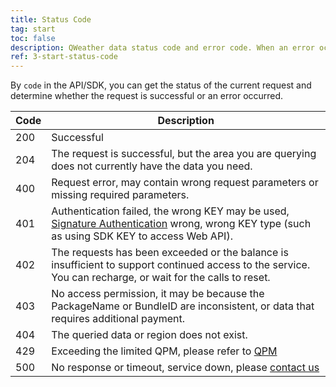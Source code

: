 ```yaml
---
title: Status Code
tag: start
toc: false
description: QWeather data status code and error code. When an error occurs, please refer to this table first.
ref: 3-start-status-code
---
```


By `code` in the API/SDK, you can get the status of the current request and determine whether the request is successful or an error occurred.

| Code | Description |
| ---- | -------------------------------- |
|200|Successful|
|204|The request is successful, but the area you are querying does not currently have the data you need. |
| 400 | Request error, may contain wrong request parameters or missing required parameters. |
| 401 | Authentication failed, the wrong KEY may be used, [Signature Authentication](/en/docs/start/signature-auth/) wrong, wrong KEY type (such as using SDK KEY to access Web API). |
| 402 | The requests has been exceeded or the balance is insufficient to support continued access to the service. You can recharge, or wait for the calls to reset. |
| 403 | No access permission, it may be because the PackageName or BundleID are inconsistent, or data that requires additional payment. |
|404| The queried data or region does not exist. |
| 429 | Exceeding the limited QPM, please refer to [QPM](/en/docs/start/glossary#qpm) |
| 500 | No response or timeout, service down, please [contact us](https://www.qweather.com/en/contact) |
